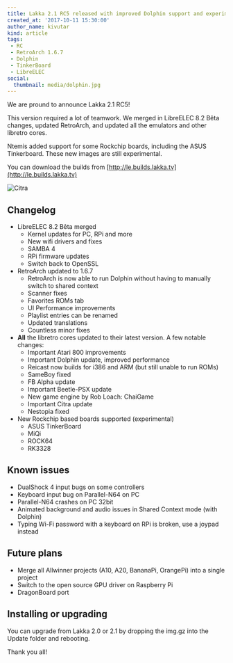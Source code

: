 ```yaml
---
title: Lakka 2.1 RC5 released with improved Dolphin support and experimental ASUS TinkerBoard support
created_at: '2017-10-11 15:30:00'
author_name: kivutar
kind: article
tags:
 - RC
 - RetroArch 1.6.7
 - Dolphin
 - TinkerBoard
 - LibreELEC
social:
  thumbnail: media/dolphin.jpg
---
```


We are pround to announce Lakka 2.1 RC5!

This version required a lot of teamwork. We merged in LibreELEC 8.2 Bêta changes, updated RetroArch, and updated all the emulators and other libretro cores.

Ntemis added support for some Rockchip boards, including the ASUS Tinkerboard. These new images are still experimental.

You can download the builds from [http://le.builds.lakka.tv](http://le.builds.lakka.tv)

![Citra](media/dolphin.jpg)

## Changelog

 - LibreELEC 8.2 Bêta merged
   - Kernel updates for PC, RPi and more
   - New wifi drivers and fixes
   - SAMBA 4
   - RPi firmware updates
   - Switch back to OpenSSL
 - RetroArch updated to 1.6.7
   - RetroArch is now able to run Dolphin without having to manually switch to shared context
   - Scanner fixes
   - Favorites ROMs tab
   - UI Performance improvements
   - Playlist entries can be renamed
   - Updated translations
   - Countless minor fixes
 - **All** the libretro cores updated to their latest version. A few notable changes:
   - Important Atari 800 improvements
   - Important Dolphin update, improved performance
   - Reicast now builds for i386 and ARM (but still unable to run ROMs)
   - SameBoy fixed
   - FB Alpha update
   - Important Beetle-PSX update
   - New game engine by Rob Loach: ChaiGame
   - Important Citra update
   - Nestopia fixed
 - New Rockchip based boards supported (experimental)
   - ASUS TinkerBoard
   - MiQi
   - ROCK64
   - RK3328

## Known issues

 - DualShock 4 input bugs on some controllers
 - Keyboard input bug on Parallel-N64 on PC
 - Parallel-N64 crashes on PC 32bit
 - Animated background and audio issues in Shared Context mode (with Dolphin)
 - Typing Wi-Fi password with a keyboard on RPi is broken, use a joypad instead

## Future plans

 - Merge all Allwinner projects (A10, A20, BananaPi, OrangePi) into a single project
 - Switch to the open source GPU driver on Raspberry Pi
 - DragonBoard port

## Installing or upgrading

You can upgrade from Lakka 2.0 or 2.1 by dropping the img.gz into the Update folder and rebooting.

Thank you all!
